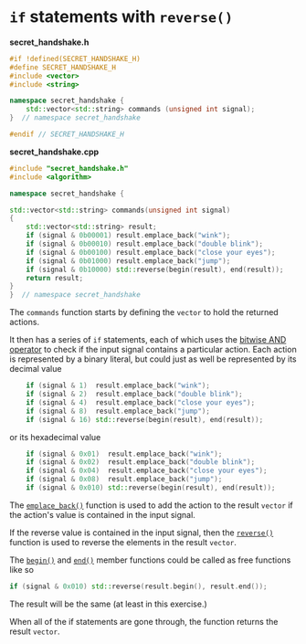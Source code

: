 # `if` statements with `reverse()`

**secret_handshake.h**
```cpp
#if !defined(SECRET_HANDSHAKE_H)
#define SECRET_HANDSHAKE_H
#include <vector>
#include <string>

namespace secret_handshake {
    std::vector<std::string> commands (unsigned int signal);
}  // namespace secret_handshake

#endif // SECRET_HANDSHAKE_H
```

**secret_handshake.cpp**
```cpp
#include "secret_handshake.h"
#include <algorithm>

namespace secret_handshake {

std::vector<std::string> commands(unsigned int signal)
{
    std::vector<std::string> result;
    if (signal & 0b00001) result.emplace_back("wink");
    if (signal & 0b00010) result.emplace_back("double blink");
    if (signal & 0b00100) result.emplace_back("close your eyes");
    if (signal & 0b01000) result.emplace_back("jump");
    if (signal & 0b10000) std::reverse(begin(result), end(result));
    return result;
}
}  // namespace secret_handshake
```

The `commands` function starts by defining the `vector` to hold the returned actions.

It then has a series of `if` statements, each of which uses the [bitwise AND operator][bitwise-operators] to check if the input signal contains a particular action.
Each action is represented by a binary literal, but could just as well be represented by its decimal value

```cpp
    if (signal & 1)  result.emplace_back("wink");
    if (signal & 2)  result.emplace_back("double blink");
    if (signal & 4)  result.emplace_back("close your eyes");
    if (signal & 8)  result.emplace_back("jump");
    if (signal & 16) std::reverse(begin(result), end(result));
```

or its hexadecimal value

```cpp
    if (signal & 0x01)  result.emplace_back("wink");
    if (signal & 0x02)  result.emplace_back("double blink");
    if (signal & 0x04)  result.emplace_back("close your eyes");
    if (signal & 0x08)  result.emplace_back("jump");
    if (signal & 0x010) std::reverse(begin(result), end(result));
```

The [`emplace_back()`][emplace-back] function is used to add the action to the result `vector` if the action's value is contained in the input signal.

If the reverse value is contained in the input signal, then the [`reverse()`][reverse] function is used to  reverse the elements in the result `vector`.

The [`begin()`][begin] and [`end()`][end] member functions could be called as free functions like so

```cpp
if (signal & 0x010) std::reverse(result.begin(), result.end());
```

The result will be the same (at least in this exercise.)

When all of the if statements are gone through, the function returns the result `vector`.

[bitwise-operators]: https://www.geeksforgeeks.org/bitwise-operators-in-c-cpp/
[emplace-back]: https://en.cppreference.com/w/cpp/container/vector/emplace_back
[reverse]: https://en.cppreference.com/w/cpp/algorithm/reverse
[begin]: https://en.cppreference.com/w/cpp/iterator/begin
[end]: https://en.cppreference.com/w/cpp/iterator/end
